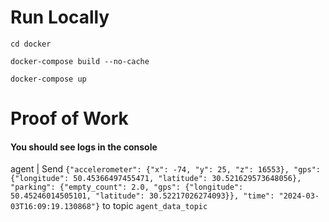 # Run Locally
`cd docker`

`docker-compose build --no-cache`

`docker-compose up`
# Proof of Work
#### You should see logs in the console

agent         | Send `{"accelerometer": {"x": -74, "y": 25, "z": 16553}, "gps": {"longitude": 50.45366497455471, "latitude": 30.521629573648056}, "parking": {"empty_count": 2.0, "gps": {"longitude": 50.45246014505101, "latitude": 30.52217026274093}}, "time": "2024-03-03T16:09:19.130868"}` to topic `agent_data_topic`